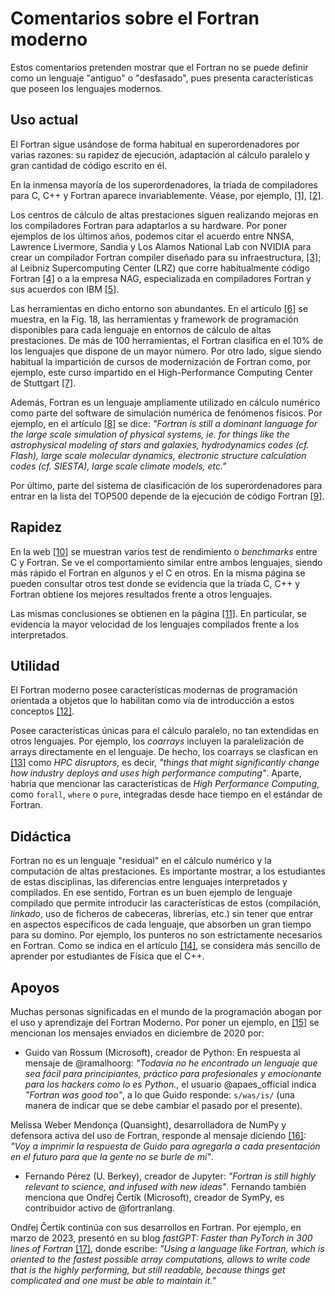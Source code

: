 # Comentarios sobre el Fortran moderno

Estos comentarios pretenden mostrar que el Fortran no se puede definir como un lenguaje "antiguo" o "desfasado", pues presenta características que poseen los lenguajes modernos. 

## Uso actual

El Fortran sigue usándose de forma habitual en superordenadores por varias razones: su rapidez de ejecución, adaptación al cálculo paralelo y gran cantidad de código escrito en él.  

En la inmensa mayoría de los superordenadores, la tríada de compiladores para C, C++ y Fortran aparece invariablemente. Véase, por ejemplo, [[1]](https://www.osc.edu/resources/getting_started/supercomputing_faq), [[2]](https://www.cideu.org/wp-content/uploads/2019/12/compupdf.pdf).

Los centros de cálculo de altas prestaciones siguen realizando mejoras en los compiladores Fortran para adaptarlos a su hardware. Por poner ejemplos de los últimos años, podemos citar el acuerdo entre NNSA, Lawrence Livermore, Sandia y Los Alamos National Lab con NVIDIA para crear un compilador Fortran compiler diseñado para su infraestructura, [[3]](https://www.nextgov.com/modernization/2015/11/supercomputers-get-help-with-fortran/207930/); al Leibniz Supercomputing Center (LRZ) que corre habitualmente código Fortran [[4]](https://www.admin-magazine.com/mobile/HPC/Articles/Selecting-Compilers-for-a-Supercomputer) o a la empresa NAG, especializada en compiladores Fortran y sus acuerdos con IBM [[5]](https://numerical125.rssing.com/chan-21863687/latest-article2.php).

Las herramientas en dicho entorno son abundantes. En el artículo [[6]](https://www.sciencedirect.com/science/article/pii/S0167819119301759) se muestra, en la Fig. 18, las herramientas y framework de programación disponibles para cada lenguaje en entornos de cálculo de altas prestaciones. De más de 100 herramientas, el Fortran clasifica en el 10% de los lenguajes que dispone de un mayor número. Por otro lado, sigue siendo habitual la impartición de cursos de modernización de Fortran como, por ejemplo, este curso impartido en el High-Performance Computing Center de Stuttgart [[7]](https://www.hlrs.de/training/2018-06-12-NAG/).

Además, Fortran es un lenguaje ampliamente utilizado en cálculo numérico como parte del software de simulación numérica de fenómenos físicos. Por ejemplo, en el artículo [[8]](https://www.moreisdifferent.com/2015/07/16/why-physicsts-still-use-fortran/) se dice: _"Fortran is still a dominant language for the large scale simulation of physical systems, ie. for things like the astrophysical modeling of stars and galaxies, hydrodynamics codes (cf. Flash), large scale molecular dynamics, electronic structure calculation codes (cf. SIESTA), large scale climate models, etc."_

Por último, parte del sistema de clasificación de los superordenadores para entrar en la lista del TOP500 depende de la ejecución de código Fortran [[9]](https://www.top500.org/resources/frequently-asked-questions/).

## Rapidez

En la web [[10]](https://web.archive.org/web/20190210185723/https://benchmarksgame-team.pages.debian.net/benchmarksgame/faster/fortran.html) se muestran varios test de rendimiento o _benchmarks_ entre C y Fortran. Se ve el comportamiento similar entre ambos lenguajes, siendo más rápido el Fortran en algunos y el C en otros. En la misma página se pueden consultar otros test donde se evidencia que la tríada C, C++ y Fortran obtiene los mejores resultados frente a otros lenguajes.

Las mismas conclusiones se obtienen en la página [[11]](https://julialang.org/benchmarks/). En particular, se evidencia la mayor velocidad de los lenguajes compilados frente a los interpretados.

## Utilidad

El Fortran moderno posee características modernas de programación orientada a objetos que lo habilitan como vía de introducción a estos conceptos [[12]](https://gist.github.com/n-s-k/522f2669979ed6d0582b8e80cf6c95fd).

Posee características únicas para el cálculo paralelo, no tan extendidas en otros lenguajes. Por ejemplo, los _coarrays_ incluyen la paralelización de arrays directamente en el lenguaje. De hecho, los coarrays se clasfican en [[13]](https://www.top500.org/news/hpc-disruptors/) como _HPC disruptors_, es decir, _"things that might significantly change how industry deploys and uses high performance computing"_. Aparte, habría que mencionar las características de _High Performance Computing_, como `forall`, `where` o `pure`, integradas desde hace tiempo en el estándar de Fortran.

## Didáctica

Fortran no es un lenguaje "residual" en el cálculo numérico y la computación de altas prestaciones. Es importante mostrar, a los estudiantes de estas disciplinas, las diferencias entre lenguajes interpretados y compilados. En ese sentido, Fortran es un buen ejemplo de lenguaje compilado que permite introducir las características de estos (compilación, _linkado_, uso de ficheros de cabeceras, librerías, etc.) sin tener que entrar en aspectos específicos de cada lenguaje, que absorben un gran tiempo para su domino. Por ejemplo, los punteros no son estrictamente necesarios en Fortran. Como se indica en el artículo [[14]](https://www.moreisdifferent.com/2015/07/16/why-physicsts-still-use-fortran/), se considera más sencillo de aprender por estudiantes de Física que el C++.

## Apoyos

Muchas personas significadas en el mundo de la programación abogan por el uso y aprendizaje del Fortran Moderno. Por poner un ejemplo, en [[15]](https://fortran-lang.discourse.group/t/embed-a-jupyter-notebook-in-fortran-lang-org-learn/724/6) se mencionan los mensajes enviados en diciembre de 2020 por: 

- Guido van Rossum (Microsoft), creador de Python: En respuesta al mensaje de @ramalhoorg: _"Todavía no he encontrado un lenguaje que sea fácil para principiantes, práctico para profesionales y emocionante para los hackers como lo es Python._, el usuario @apaes_official indica _"Fortran was good too"_, a lo que Guido responde: `s/was/is/` (una manera de indicar que se debe cambiar el pasado por el presente).

Melissa Weber Mendonça (Quansight), desarrolladora de NumPy y defensora activa del uso de Fortran, responde al mensaje diciendo [[16]](https://x.com/melissawm/status/1334818706082426880): _"Voy a imprimir la respuesta de Guido para agregarla a cada presentación en el futuro para que la gente no se burle de mí"_.

- Fernando Pérez (U. Berkey), creador de Jupyter: _"Fortran is still highly relevant to science, and infused with new ideas"_. Fernando también menciona que Ondřej Čertík (Microsoft), creador de SymPy, es contribuidor activo de @fortranlang.

Ondřej Čertík continúa con sus desarrollos en Fortran. Por ejemplo, en marzo de 2023, presentó en su blog _fastGPT: Faster than PyTorch in 300 lines of Fortran_ [[17]](https://ondrejcertik.com/blog/2023/03/fastgpt-faster-than-pytorch-in-300-lines-of-fortran/), donde escribe: _"Using a language like Fortran, which is oriented to the fastest possible array computations, allows to write code that is the highly performing, but still readable, because things get complicated and one must be able to maintain it."_
